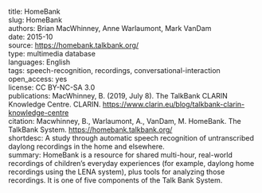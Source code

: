 title: HomeBank \
slug: HomeBank \
authors: Brian MacWhinney, Anne Warlaumont, Mark VanDam \
date: 2015-10 \
source: https://homebank.talkbank.org/ \
type: multimedia database \
languages: English \
tags: speech-recognition, recordings, conversational-interaction \
open_access: yes\
license: CC BY-NC-SA 3.0 \
publications: MacWhinney, B. (2019, July 8). The TalkBank CLARIN Knowledge Centre. CLARIN. https://www.clarin.eu/blog/talkbank-clarin-knowledge-centre \
citation: Macwhinney, B., Warlaumont, A., VanDam, M. HomeBank. The TalkBank System. https://homebank.talkbank.org/ \
shortdesc: A study through automatic speech recognition of untranscribed daylong recordings in the home and elsewhere. \
summary: HomeBank is a resource for shared multi-hour, real-world recordings of children’s everyday experiences (for example, daylong home recordings using the LENA system), plus tools for analyzing those recordings. It is one of five components of the Talk Bank System.
